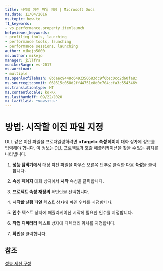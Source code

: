 ```yaml
---
title: 시작할 이진 파일 지정 | Microsoft Docs
ms.date: 11/04/2016
ms.topic: how-to
f1_keywords:
- vs.performance.property.itemlaunch
helpviewer_keywords:
- profiling tools, launching
- performance tools, launching
- performance sessions, launching
author: mikejo5000
ms.author: mikejo
manager: jillfra
monikerRange: vs-2017
ms.workload:
- multiple
ms.openlocfilehash: 8b3aec9448c6493350683dc9f0bec0cc2d60fa82
ms.sourcegitcommit: 062615c058d2ff44751e8d0c704ccfa3c5543469
ms.translationtype: HT
ms.contentlocale: ko-KR
ms.lasthandoff: 09/22/2020
ms.locfileid: "90851335"
---
```

# <a name="how-to-specify-the-binary-to-start"></a>방법: 시작할 이진 파일 지정

DLL 같은 이진 파일을 프로파일링하려면 **\<Target> 속성 페이지** 대화 상자에 정보를 입력해야 합니다. 이 정보는 DLL 프로젝트가 호출 애플리케이션을 찾을 수 있는 위치를 나타냅니다.

1. **성능 탐색기**에서 대상 이진 파일을 마우스 오른쪽 단추로 클릭한 다음 **속성**을 클릭합니다.

2. **속성 페이지** 대화 상자에서 **시작** 속성을 클릭합니다.

3. **프로젝트 속성 재정의** 확인란을 선택합니다.

4. **시작할 실행 파일** 텍스트 상자에 파일 위치를 지정합니다.

5. **인수** 텍스트 상자에 애플리케이션 시작에 필요한 인수를 지정합니다.

6. **작업 디렉터리** 텍스트 상자에 디렉터리 위치를 지정합니다.

7. **확인**을 클릭합니다.

## <a name="see-also"></a>참조

[성능 세션 구성](../profiling/configuring-performance-sessions.md)
